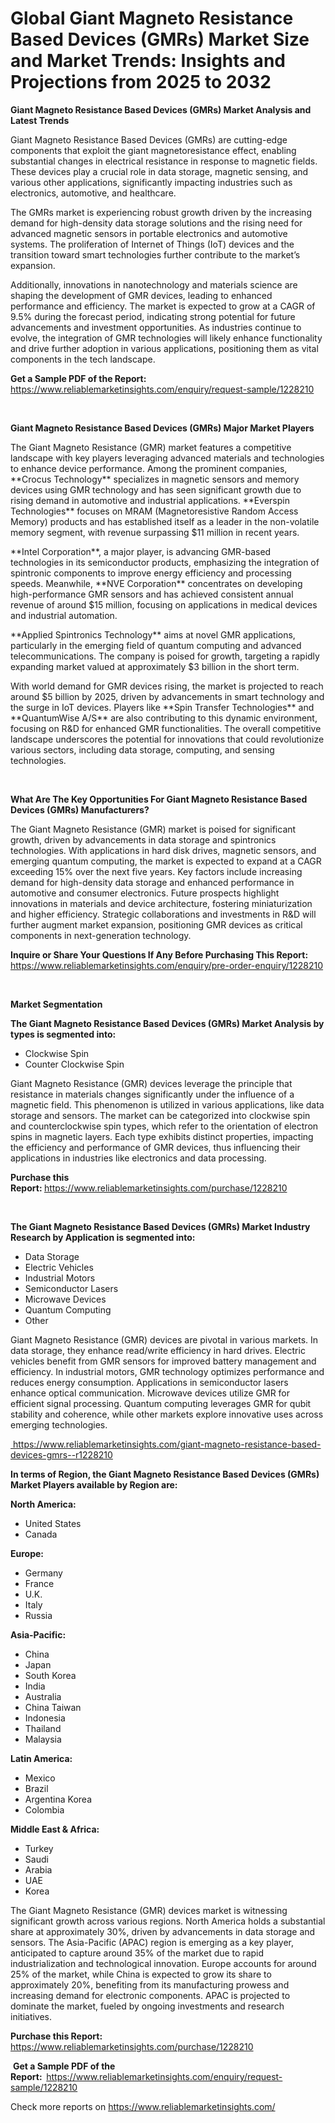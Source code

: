 <p><h1>Global Giant Magneto Resistance Based Devices (GMRs) Market Size and Market Trends: Insights and Projections from 2025 to 2032</h1></p><p><strong>Giant Magneto Resistance Based Devices (GMRs) Market Analysis and Latest Trends</strong></p>
<p><p>Giant Magneto Resistance Based Devices (GMRs) are cutting-edge components that exploit the giant magnetoresistance effect, enabling substantial changes in electrical resistance in response to magnetic fields. These devices play a crucial role in data storage, magnetic sensing, and various other applications, significantly impacting industries such as electronics, automotive, and healthcare.</p><p>The GMRs market is experiencing robust growth driven by the increasing demand for high-density data storage solutions and the rising need for advanced magnetic sensors in portable electronics and automotive systems. The proliferation of Internet of Things (IoT) devices and the transition toward smart technologies further contribute to the market’s expansion.</p><p>Additionally, innovations in nanotechnology and materials science are shaping the development of GMR devices, leading to enhanced performance and efficiency. The market is expected to grow at a CAGR of 9.5% during the forecast period, indicating strong potential for future advancements and investment opportunities. As industries continue to evolve, the integration of GMR technologies will likely enhance functionality and drive further adoption in various applications, positioning them as vital components in the tech landscape.</p></p>
<p><strong>Get a Sample PDF of the Report:&nbsp;</strong> <a href="https://www.reliablemarketinsights.com/enquiry/request-sample/1228210?utm_campaign=2347&utm_medium=2&utm_source=Github&utm_content=ia&utm_term=13022025&utm_id=giant-magneto-resistance-based-devices-gmrs">https://www.reliablemarketinsights.com/enquiry/request-sample/1228210</a></p>
<p>&nbsp;</p>
<p><strong>Giant Magneto Resistance Based Devices (GMRs) Major Market Players</strong></p>
<p><p>The Giant Magneto Resistance (GMR) market features a competitive landscape with key players leveraging advanced materials and technologies to enhance device performance. Among the prominent companies, **Crocus Technology** specializes in magnetic sensors and memory devices using GMR technology and has seen significant growth due to rising demand in automotive and industrial applications. **Everspin Technologies** focuses on MRAM (Magnetoresistive Random Access Memory) products and has established itself as a leader in the non-volatile memory segment, with revenue surpassing $11 million in recent years. </p><p>**Intel Corporation**, a major player, is advancing GMR-based technologies in its semiconductor products, emphasizing the integration of spintronic components to improve energy efficiency and processing speeds. Meanwhile, **NVE Corporation** concentrates on developing high-performance GMR sensors and has achieved consistent annual revenue of around $15 million, focusing on applications in medical devices and industrial automation.</p><p>**Applied Spintronics Technology** aims at novel GMR applications, particularly in the emerging field of quantum computing and advanced telecommunications. The company is poised for growth, targeting a rapidly expanding market valued at approximately $3 billion in the short term.</p><p>With world demand for GMR devices rising, the market is projected to reach around $5 billion by 2025, driven by advancements in smart technology and the surge in IoT devices. Players like **Spin Transfer Technologies** and **QuantumWise A/S** are also contributing to this dynamic environment, focusing on R&D for enhanced GMR functionalities. The overall competitive landscape underscores the potential for innovations that could revolutionize various sectors, including data storage, computing, and sensing technologies.</p></p>
<p>&nbsp;</p>
<p><strong>What Are The Key Opportunities For Giant Magneto Resistance Based Devices (GMRs) Manufacturers?</strong></p>
<p><p>The Giant Magneto Resistance (GMR) market is poised for significant growth, driven by advancements in data storage and spintronics technologies. With applications in hard disk drives, magnetic sensors, and emerging quantum computing, the market is expected to expand at a CAGR exceeding 15% over the next five years. Key factors include increasing demand for high-density data storage and enhanced performance in automotive and consumer electronics. Future prospects highlight innovations in materials and device architecture, fostering miniaturization and higher efficiency. Strategic collaborations and investments in R&D will further augment market expansion, positioning GMR devices as critical components in next-generation technology.</p></p>
<p><strong>Inquire or Share Your Questions If Any Before Purchasing This Report:</strong> <a href="https://www.reliablemarketinsights.com/enquiry/pre-order-enquiry/1228210?utm_campaign=2347&utm_medium=2&utm_source=Github&utm_content=ia&utm_term=13022025&utm_id=giant-magneto-resistance-based-devices-gmrs">https://www.reliablemarketinsights.com/enquiry/pre-order-enquiry/1228210</a></p>
<p>&nbsp;</p>
<p><strong>Market Segmentation</strong></p>
<p><strong>The Giant Magneto Resistance Based Devices (GMRs) Market Analysis by types is segmented into:</strong></p>
<p><ul><li>Clockwise Spin</li><li>Counter Clockwise Spin</li></ul></p>
<p><p>Giant Magneto Resistance (GMR) devices leverage the principle that resistance in materials changes significantly under the influence of a magnetic field. This phenomenon is utilized in various applications, like data storage and sensors. The market can be categorized into clockwise spin and counterclockwise spin types, which refer to the orientation of electron spins in magnetic layers. Each type exhibits distinct properties, impacting the efficiency and performance of GMR devices, thus influencing their applications in industries like electronics and data processing.</p></p>
<p><strong>Purchase this Report:&nbsp;</strong><a href="https://www.reliablemarketinsights.com/purchase/1228210?utm_campaign=2347&utm_medium=2&utm_source=Github&utm_content=ia&utm_term=13022025&utm_id=giant-magneto-resistance-based-devices-gmrs">https://www.reliablemarketinsights.com/purchase/1228210</a></p>
<p>&nbsp;</p>
<p><strong>The Giant Magneto Resistance Based Devices (GMRs) Market Industry Research by Application is segmented into:</strong></p>
<p><ul><li>Data Storage</li><li>Electric Vehicles</li><li>Industrial Motors</li><li>Semiconductor Lasers</li><li>Microwave Devices</li><li>Quantum Computing</li><li>Other</li></ul></p>
<p><p>Giant Magneto Resistance (GMR) devices are pivotal in various markets. In data storage, they enhance read/write efficiency in hard drives. Electric vehicles benefit from GMR sensors for improved battery management and efficiency. In industrial motors, GMR technology optimizes performance and reduces energy consumption. Applications in semiconductor lasers enhance optical communication. Microwave devices utilize GMR for efficient signal processing. Quantum computing leverages GMR for qubit stability and coherence, while other markets explore innovative uses across emerging technologies.</p></p>
<p><a href="https://www.reliablemarketinsights.com/giant-magneto-resistance-based-devices-gmrs--r1228210?utm_campaign=2347&utm_medium=2&utm_source=Github&utm_content=ia&utm_term=13022025&utm_id=giant-magneto-resistance-based-devices-gmrs">&nbsp;https://www.reliablemarketinsights.com/giant-magneto-resistance-based-devices-gmrs--r1228210</a></p>
<p><strong>In terms of Region, the Giant Magneto Resistance Based Devices (GMRs) Market Players available by Region are:</strong></p>
<p>
    <p> <strong> North America: </strong>
        <ul>
            <li>United States</li>
            <li>Canada</li>
        </ul>
        </p> 
    <p> <strong> Europe: </strong>
        <ul>
            <li>Germany</li>
            <li>France</li>
            <li>U.K.</li>
            <li>Italy</li>
            <li>Russia</li>
        </ul>
        </p> 
    <p> <strong> Asia-Pacific: </strong>
        <ul>
            <li>China</li>
            <li>Japan</li>
            <li>South Korea</li>
            <li>India</li>
            <li>Australia</li>
            <li>China Taiwan</li>
            <li>Indonesia</li>
            <li>Thailand</li>
            <li>Malaysia</li>
        </ul>
        </p> 
    <p> <strong> Latin America: </strong>
        <ul>
            <li>Mexico</li>
            <li>Brazil</li>
            <li>Argentina Korea</li>
            <li>Colombia</li>
        </ul>
        </p> 
    <p> <strong> Middle East & Africa: </strong>
        <ul>
            <li>Turkey</li>
            <li>Saudi</li>
            <li>Arabia</li>
            <li>UAE</li>
            <li>Korea</li>
        </ul>
    </p>
    </p>
<p><p>The Giant Magneto Resistance (GMR) devices market is witnessing significant growth across various regions. North America holds a substantial share at approximately 30%, driven by advancements in data storage and sensors. The Asia-Pacific (APAC) region is emerging as a key player, anticipated to capture around 35% of the market due to rapid industrialization and technological innovation. Europe accounts for around 25% of the market, while China is expected to grow its share to approximately 20%, benefiting from its manufacturing prowess and increasing demand for electronic components. APAC is projected to dominate the market, fueled by ongoing investments and research initiatives.</p></p>
<p><strong>Purchase this Report: </strong><a href="https://www.reliablemarketinsights.com/purchase/1228210?utm_campaign=2347&utm_medium=2&utm_source=Github&utm_content=ia&utm_term=13022025&utm_id=giant-magneto-resistance-based-devices-gmrs">https://www.reliablemarketinsights.com/purchase/1228210</a></p>
<p>&nbsp;<strong>Get a Sample PDF of the Report:&nbsp;&nbsp;</strong><a href="https://www.reliablemarketinsights.com/enquiry/request-sample/1228210?utm_campaign=2347&utm_medium=2&utm_source=Github&utm_content=ia&utm_term=13022025&utm_id=giant-magneto-resistance-based-devices-gmrs">https://www.reliablemarketinsights.com/enquiry/request-sample/1228210</a></p>
<p><strong></strong></p>
<p>Check more reports on <a href="https://www.reliablemarketinsights.com/?utm_campaign=2347&utm_medium=2&utm_source=Github&utm_content=ia&utm_term=13022025&utm_id=giant-magneto-resistance-based-devices-gmrs">https://www.reliablemarketinsights.com/</a></p>